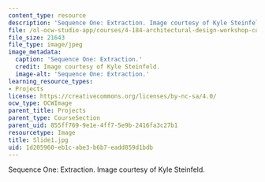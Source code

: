 ```yaml
---
content_type: resource
description: 'Sequence One: Extraction. Image courtesy of Kyle Steinfeld.'
file: /ol-ocw-studio-app/courses/4-184-architectural-design-workshop-collage-method-and-form-spring-2004/1d205960eb1cabe3b6b7eadd859d1bdb_Slide1.jpg
file_size: 21643
file_type: image/jpeg
image_metadata:
  caption: 'Sequence One: Extraction.'
  credit: Image courtesy of Kyle Steinfeld.
  image-alt: 'Sequence One: Extraction.'
learning_resource_types:
- Projects
license: https://creativecommons.org/licenses/by-nc-sa/4.0/
ocw_type: OCWImage
parent_title: Projects
parent_type: CourseSection
parent_uid: 855ff769-9e1e-4ff7-5e9b-2416fa3c27b1
resourcetype: Image
title: Slide1.jpg
uid: 1d205960-eb1c-abe3-b6b7-eadd859d1bdb
---
```

Sequence One: Extraction. Image courtesy of Kyle Steinfeld.